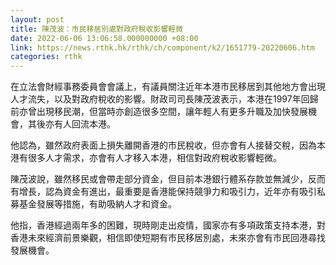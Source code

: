 ```yaml
---
layout: post
title: 陳茂波：市民移居別處對政府稅收影響輕微
date: 2022-06-06 13:06:58.000000000 +08:00
link: https://news.rthk.hk/rthk/ch/component/k2/1651779-20220606.htm
categories: rthk
---
```


在立法會財經事務委員會會議上，有議員關注近年本港市民移居到其他地方會出現人才流失，以及對政府稅收的影響。財政司司長陳茂波表示，本港在1997年回歸前亦曾出現移民潮，但當時亦創造很多空間，讓年輕人有更多升職及加快發展機會，其後亦有人回流本港。

他認為，雖然政府表面上損失離開香港的市民稅收，但亦會有人接替交稅，因為本港有很多人才需求，亦會有人才移入本港，相信對政府稅收影響輕微。

陳茂波說，雖然移民或會帶走部分資金，但目前本港銀行體系存款並無減少，反而有增長，認為資金有進出，最重要是香港能保持競爭力和吸引力，近年亦有吸引私募基金發展等措施，有助吸納人才和資金。

他指，香港經過兩年多的困難，現時剛走出疫情，國家亦有多項政策支持本港，對香港未來經濟前景樂觀，相信即使短期有市民移居別處，未來亦會有市民回港尋找發展機會。
